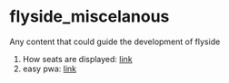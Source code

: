 # flyside_miscelanous
Any content that could guide the development of flyside

1. How seats are displayed: [link](https://www.seatguru.com/airlines/Ryanair/Ryanair_Boeing_737-800.php)
2. easy pwa: [link](https://medium.com/dev-channel/learn-how-to-build-a-pwa-in-under-5-minutes-c860ad406ed)
